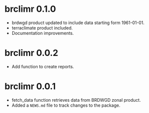 # brclimr 0.1.0

* brdwgd product updated to include data starting form 1961-01-01.
* terraclimate product included.
* Documentation improvements.

# brclimr 0.0.2

* Add function to create reports.

# brclimr 0.0.1

* fetch_data function retrieves data from BRDWGD zonal product.
* Added a `NEWS.md` file to track changes to the package.
